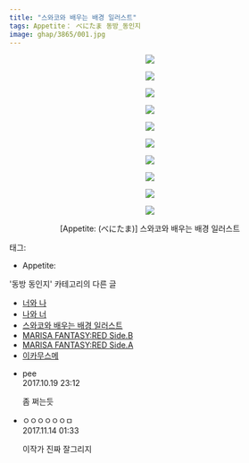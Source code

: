 ```yaml
---
title: "스와코와 배우는 배경 일러스트"
tags: Appetite： べにたま 동방_동인지
image: ghap/3865/001.jpg
---
```

<div class="article">
<p style="text-align: center; clear: none; float: none;"><img src="{{ site.nasurl }}/ghap/3865/001.jpg"/></p>
<p style="text-align: center; clear: none; float: none;"><img src="{{ site.nasurl }}/ghap/3865/002.jpg"/></p>
<p style="text-align: center; clear: none; float: none;"><img src="{{ site.nasurl }}/ghap/3865/003.jpg"/></p>
<p style="text-align: center; clear: none; float: none;"><img src="{{ site.nasurl }}/ghap/3865/004.jpg"/></p>
<p style="text-align: center; clear: none; float: none;"><img src="{{ site.nasurl }}/ghap/3865/005.jpg"/></p>
<p style="text-align: center; clear: none; float: none;"><img src="{{ site.nasurl }}/ghap/3865/006.jpg"/></p>
<p style="text-align: center; clear: none; float: none;"><img src="{{ site.nasurl }}/ghap/3865/007.jpg"/></p>
<p style="text-align: center; clear: none; float: none;"><img src="{{ site.nasurl }}/ghap/3865/008.jpg"/></p>
<p style="text-align: center; clear: none; float: none;"><img src="{{ site.nasurl }}/ghap/3865/009.jpg"/></p>
<p style="text-align: center; clear: none; float: none;"><img src="{{ site.nasurl }}/ghap/3865/010.jpg"/></p>
<p style="text-align: center; clear: none; float: none;">[Appetite: (べにたま)] 스와코와 배우는 배경 일러스트</p>
</div><div class="tagTrail">
<p>태그: </p>
<ul>
<li>Appetite:</li>
</ul>
</div><div class="another">
<p>'동방 동인지' 카테고리의 다른 글</p>
<ul>
<li><a href="/2017-10-17-ghap_3867">너와 나</a></li>
<li><a href="/2017-10-17-ghap_3866">나와 너</a></li>
<li><a href="/2017-10-17-ghap_3865">스와코와 배우는 배경 일러스트</a></li>
<li><a href="/2017-10-17-ghap_3864">MARISA FANTASY:RED Side.B</a></li>
<li><a href="/2017-10-17-ghap_3863">MARISA FANTASY:RED Side.A</a></li>
<li><a href="/2017-10-17-ghap_3862">이카무스메</a></li>
</ul>
</div><div class="cb_module cb_fluid">
<div class="cb_wrt cb_profile">
<div class="comment">
<ul>
<li class="cb_thumb_off" id="comment15109590">
<div class="cb_comment_area">
<div class="cb_info_area">
<div class="cb_section">
<span class="cb_nick_name">pee</span>
</div>
<div class="cb_section">
<span class="cb_date">2017.10.19 23:12 </span>
</div>
</div>
<div class="cb_dsc_comment">
<p class="cb_dsc">
											좀 쩌는듯
										</p>
</div>
</div></li>
<li class="cb_thumb_off" id="comment15128856">
<div class="cb_comment_area">
<div class="cb_info_area">
<div class="cb_section">
<span class="cb_nick_name">ㅇㅇㅇㅇㅇㅇㅁ</span>
</div>
<div class="cb_section">
<span class="cb_date">2017.11.14 01:33 </span>
</div>
</div>
<div class="cb_dsc_comment">
<p class="cb_dsc">
											이작가 진짜 잘그리지
										</p>
</div>
</div></li>
</ul>
</div>
</div><!-- commentList close -->
</div>